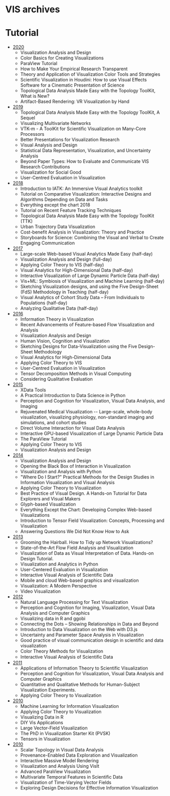VIS archives
=====




# Tutorial 

* [2020](http://ieeevis.org/year/2020/info/tutorials)          
  * Visualization Analysis and Design
  * Color Basics for Creating Visualizations
  * ParaView Tutorial
  * How to Make Your Empirical Research Transparent
  * Theory and Application of Visualization Color Tools and Strategies
  * Scientific Visualization in Houdini: How to use Visual Effects Software for a Cinematic Presentation of Science
  * Topological Data Analysis Made Easy with the Topology ToolKit, What is New?
  * Artifact-Based Rendering: VR Visualization by Hand
* [2019](https://ieeevis.org/year/2018/info/tutorials)          
  * Topological Data Analysis Made Easy with the Topology ToolKit, A Sequel
  * Visualizing Multivariate Networks
  * VTK-m - A ToolKit for Scientific Visualization on Many-Core Processors
  * Better Presentations for Visualization Research
  * Visual Analysis and Design
  * Statistical Data Representation, Visualization, and Uncertainty Analysis
  * Beyond Paper Types: How to Evaluate and Communicate VIS Research Contributions
  * Visualization for Social Good
  * User-Centred Evaluation in Visualization
* [2018](https://ieeevis.org/year/2018/info/tutorials)
  * Introduction to IATK: An Immersive Visual Analytics toolkit
  * Tutorial on Comparative Visualization: Interactive Designs and Algorithms Depending on Data and Tasks
  * Everything except the chart 2018
  * Tutorial on Recent Feature Tracking Techniques
  * Topological Data Analysis Made Easy with the Topology ToolKit (TTK)
  * Urban Trajectory Data Visualization
  * Cost-benefit Analysis in Visualization: Theory and Practice
  * Storyboards for Science: Combining the Visual and Verbal to Create Engaging Communication           
* [2017](http://ieeevis.org/year/2017/info/tutorials)
  * Large-scale Web-based Visual Analytics Made Easy (half-day)
  * Visualization Analysis and Design (full-day)
  * Applying Color Theory to VIS (half-day)
  * Visual Analytics for High-Dimensional Data (half-day)
  * Interactive Visualization of Large Dynamic Particle Data (half-day)
  * Vis+ML: Symbiosis of Visualization and Machine Learning (half-day)
  * Sketching Visualization designs, and using the Five Design-Sheet (FdS) Methodology in Teaching (half-day)
  * Visual Analytics of Cohort Study Data – From Individuals to Populations (half-day)
  * Analyzing Qualitative Data (half-day)   
* [2016](http://ieeevis.org/year/2016/info/overview-amp-topics/tutorials)
  * Information Theory in Visualization
  * Recent Advancements of Feature-based Flow Visualization and Analysis
  * Visualization Analysis and Design
  * Human Vision, Cognition and Visualization
  * Sketching Designs for Data-Visualization using the Five Design-Sheet Methodology
  * Visual Analytics for High-Dimensional Data
  * Applying Color Theory to VIS
  * User-Centred Evaluation in Visualization
  * Tensor Decomposition Methods in Visual Computing
  * Considering Qualitative Evaluation
* [2015](http://ieeevis.org/year/2015/info/overview-amp-topics/tutorials)
  * XData Tools
  * A Practical Introduction to Data Science in Python
  * Perception and Cognition for Visualization, Visual Data Analysis, and Imaging
  * Rejuvenated Medical Visualization -- Large-scale, whole-body visualization, visualizing physiology, non-standard imaging and simulations, and cohort studies
  * Direct Volume Interaction for Visual Data Analysis
  * Interactive GPU-based Visualization of Large Dynamic Particle Data
  * The ParaView Tutorial
  * Applying Color Theory to VIS
  * Visualization Analysis and Design
* [2014](http://ieeevis.org/year/2014/info/overview-amp-topics/accepted-tutorials)
  * Visualization Analysis and Design
  * Opening the Black Box of Interaction in Visualization
  * Visualization and Analysis with Python
  * "Where Do I Start?" Practical Methods for the Design Studies in Information Visualization and Visual Analysis
  * Applying Color Theory to Visualization
  * Best Practice of Visual Design. A Hands-on Tutorial for Data Explorers and Visual Makers
  * Glyph-based Visualization
  * Everything Except the Chart: Developing Complex Web-based Visualizations
  * Introduction to Tensor Field Visualization: Concepts, Processing and Visualization
  * Answering Questions We Did Not Know How to Ask
* [2013](http://ieeevis.org/year/2013/tutorial-session/all/all)
  * Grooming the Hairball. How to Tidy up Network Visualizations?  
  * State-of-the-Art Flow Field Analysis and Visualization
  * Visualization of Data as Visual Interpretation of Data. Hands-on Design Tutorial.
  * Visualization and Analytics in Python
  * User-Centered Evaluation in Visualization
  * Interactive Visual Analysis of Scientific Data
  * Mobile and cloud Web-based graphics and visualization
  * Visualization: A Modern Perspective
  * Video Visualization
* [2012](http://ieeevis.org/year/2012/tutorial-session/all/all)
  * Natural Language Processing for Text Visualization
  * Perception and Cognition for Imaging, Visualization, Visual Data Analysis and Computer Graphics
  * Visualizing data in R and ggobi
  * Connecting the Dots – Showing Relationships in Data and Beyond
  * Introduction to Data Visualization on the Web with D3.js
  * Uncertainty and Parameter Space Analysis in Visualization
  * Good practice of visual communication design in scientific and data visualization
  * Color Theory Methods for Visualization
  * Interactive Visual Analysis of Scientiﬁc Data
* [2011](http://ieeevis.org/year/2011/tutorial-session/all/all)
  * Applications of Information Theory to Scientific Visualization
  * Perception and Cognition for Visualization, Visual Data Analysis and Computer Graphics
  * Quantitative and Qualitative Methods for Human-Subject Visualization Experiments.
  * Applying Color Theory to Visualization
* [2010](http://vis.computer.org/VisWeek2010/session/tutorials.html)
  * Machine Learning for Information Visualization
  * Applying Color Theory to Visualization
  * Visualizing Data in R
  * DIY Vis Applications
  * Large Vector-Field Visualization
  * The PhD in Visualization Starter Kit (PVSK)
  * Tensors in Visualization
* [2010](http://vis.computer.org/VisWeek2009/session/tutorials.html)
  * Scalar Topology in Visual Data Analysis
  * Provenance-Enabled Data Exploration and Visualization
  * Interactive Massive Model Rendering
  * Visualization and Analysis Using VisIt
  * Advanced ParaView Visualization
  * Multivariate Temporal Features in Scientific Data
  * Visualization of Time-Varying Vector Fields
  * Exploring Design Decisions for Effective Information Visualization




<!-- 


# Pdf of the program  

| Year          | At-a-glance        | Full program        |
| ------------- |:------------------:| :------------------:|
| 2020          | http://ieeevis.org/year/2019/assets/vis19-AAG-web.pdf     | http://ieeevis.org/year/2019/assets/vis19-printout.pdf|



http://ieeevis.org/year/2015/info/overview-amp-topics/keynote
https://ieeevis.org/year/2014/info/overview-amp-topics/keynote-and-capstone
http://vis.computer.org/VisWeek2010/
-->
